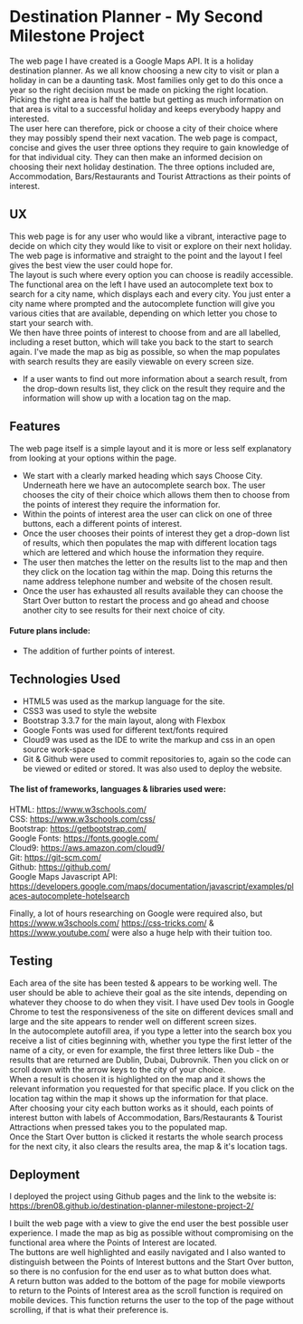 # Destination Planner - My Second Milestone Project

The web page I have created is a Google Maps API. It is a holiday destination planner. As we all know choosing a new city to visit or plan a holiday in can be a daunting task. 
Most families only get to do this once a year so the right decision must be made on picking the right location.
Picking the right area is half the battle but getting as much information on that area is vital to a successful holiday and keeps everybody happy and interested.<br>
The user here can therefore, pick or choose a city of their choice where they may possibly spend their next vacation. 
The web page is compact, concise and gives the user three options they require to gain knowledge of for that individual city. 
They can then make an informed decision on choosing their next holiday destination.
The three options included are, Accommodation, Bars/Restaurants and Tourist Attractions as their points of interest.

## UX

This web page is for any user who would like a vibrant, interactive page to decide on which city they would like to visit or explore on their next holiday. 
The web page is informative and straight to the point and the layout I feel gives the best view the user could hope for.<br> The layout
is such where every option you can choose is readily accessible. The functional area on the left I have used an autocomplete text box to search for a city name, which displays each and every city. You just
enter a city name where prompted and the autocomplete function will give you various cities that are available, depending on which letter you chose to start your search with.<br>
We then have three points of interest to choose from and are all labelled, including a reset button, which will take you back to the start to search again.
I've made the map as big as possible, so when the map populates with search results they are easily viewable on every screen size.
<ul><li>If a user wants to find out more information about a search result, from the drop-down results list, they click on the result they require and the information will show up with a location tag on the map.</li></ul>

## Features

The web page itself is a simple layout and it is more or less self explanatory from looking at your options within the page.
<ul><li>We start with a clearly marked heading which says Choose City. Underneath here we have an autocomplete search box. 
The user chooses the city of their choice which allows them then to choose from the points of interest they require the information for.</li>
<li>Within the points of interest area the user can click on one of three buttons, each a different points of interest.</li>
<li>Once the user chooses their points of interest they get a drop-down list of results, which then populates the map with different location tags which are lettered and which house 
the information they require.</li>
<li>The user then matches the letter on the results list to the map and then they click on the location tag within the map. Doing this
returns the name address telephone number and website of the chosen result.</li>
<li>Once the user has exhausted all results available they can choose the Start Over button to restart the process and go ahead and choose another city to see results for their next choice of city.</li></ul>

#### Future plans include:
<ul><li>The addition of further points of interest.</li></ul>

## Technologies Used 

<ul><li>HTML5 was used as the markup language for the site.</li><li>CSS3 was used to style the website</li><li> Bootstrap 3.3.7 for the main layout, along with Flexbox</li>
<li>Google Fonts was used for different text/fonts required</li><li>Cloud9 was used as the IDE to write the markup and css in an open source work-space</li><li>Git & Github were used to commit repositories to, again so the code can be viewed or edited or stored. It was also used to deploy the website.</li></ul>

#### The list of frameworks, languages & libraries used were: 

HTML: https://www.w3schools.com/ <br> CSS: https://www.w3schools.com/css/ <br> Bootstrap: https://getbootstrap.com/ <br> Google Fonts: https://fonts.google.com/
<br> Cloud9: https://aws.amazon.com/cloud9/ <br> Git: https://git-scm.com/ <br> Github: https://github.com/ <br> Google Maps Javascript API: https://developers.google.com/maps/documentation/javascript/examples/places-autocomplete-hotelsearch 


Finally, a lot of hours researching on Google were required also, but https://www.w3schools.com/ https://css-tricks.com/ & https://www.youtube.com/ were also a huge help with their tuition too.

## Testing

Each area of the site has been tested & appears to be working well. The user should be able to achieve their goal as the site intends, depending on whatever they choose to do when they visit. I have used Dev tools 
in Google Chrome to test the responsiveness of the site on different devices small and large and the site appears to render well on different screen sizes.<br>
In the autocomplete autofill area, if you type a letter into the search box you receive a list of cities beginning with, whether you type the first letter of the name of a city, or even for example, the first three letters like Dub - the results that are returned are Dublin, Dubai, Dubrovnik.
Then you click on or scroll down with the arrow keys to the city of your choice.<br>
When a result is chosen it is highlighted on the map and it shows the relevant information you requested for that specific place. If you click on the location tag within the map it shows up the information for that place.<br>
After choosing your city each button works as it should, each points of interest button with labels of Accommodation, Bars/Restaurants & Tourist Attractions when pressed takes you to the populated map.<br>
Once the Start Over button is clicked it restarts the whole search process for the next city, it also clears the results area, the map & it's location tags.<br>

## Deployment 

I deployed the project using Github pages and the link to the website is: https://bren08.github.io/destination-planner-milestone-project-2/ <br>

I built the web page with a view to give the end user the best possible user experience. I made the map as big as possible without compromising on the functional area where the Points of Interest are located.<br>
The buttons are well highlighted and easily navigated and I also wanted to distinguish between the Points of Interest buttons and the Start Over button, so there is no confusion for the end user as to what button does what.<br>
A return button was added to the bottom of the page for mobile viewports to return to the Points of Interest area as the scroll function is required on mobile devices. This function returns the user to the top of the page without scrolling, if that is what their preference is. 
